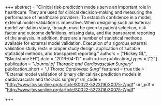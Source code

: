 +++
abstract = "Clinical risk-prediction models serve an important role in healthcare. They are used for clinical decision-making and measuring the performance of healthcare providers. To establish confidence in a model, external model validation is imperative. When designing such an external model validation study, thought must be given to patient selection, risk factor and outcome definitions, missing data, and the transparent reporting of the analysis. In addition, there are a number of statistical methods available for external model validation. Execution of a rigorous external validation study rests in proper study design, application of suitable statistical methods, and transparent reporting."
authors = ["Hickey GL", "Blackstone EH"]
date = "2016-04-12"
math = true
publication_types = ["2"]
publication = "*Journal of Thoracic and Cardiovascular Surgery*"
publication_short = "*J Thorac Cardiovasc Surg*"
featured = true
title = "External model validation of binary clinical risk prediction models in cardiovascular and thoracic surgery"
url_code = "http://www.jtcvsonline.org/article/S0022-5223(16)30075-7/pdf"
url_pdf = "http://www.jtcvsonline.org/article/S0022-5223(16)30075-7/pdf"

+++
